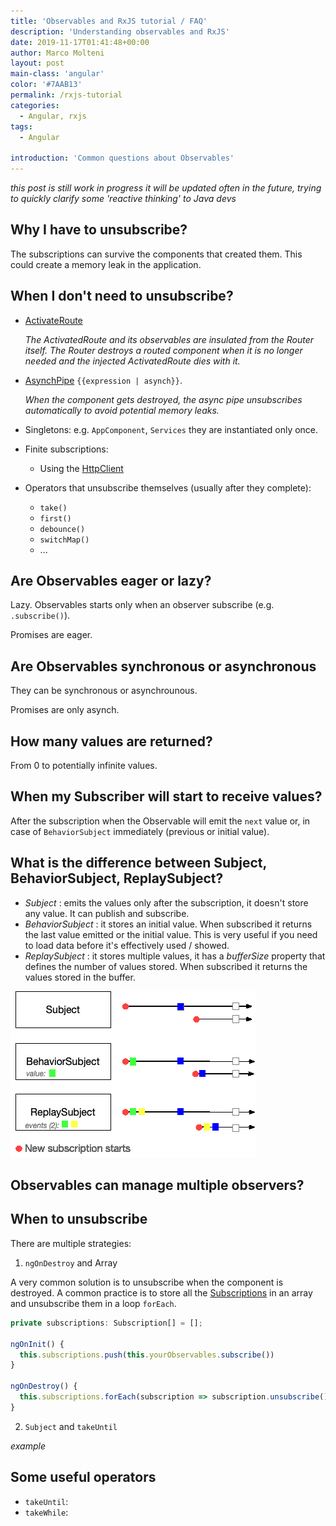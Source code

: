 ```yaml
---
title: 'Observables and RxJS tutorial / FAQ'
description: 'Understanding observables and RxJS'
date: 2019-11-17T01:41:48+00:00
author: Marco Molteni
layout: post
main-class: 'angular'
color: '#7AAB13'
permalink: /rxjs-tutorial
categories:
  - Angular, rxjs
tags:
  - Angular

introduction: 'Common questions about Observables'
---
```

_this post is still work in progress it will be updated often in the future, trying to quickly clarify some 'reactive thinking' to Java devs_

## Why I have to unsubscribe?
The subscriptions can survive the components that created them.
This could create a memory leak in the application.

## When I don't need to unsubscribe?
- [ActivateRoute](https://angular.io/guide/router#!%23route-parameters) 

  _The ActivatedRoute and its observables are insulated from the Router itself. The Router destroys a routed component when it is no longer needed and the injected ActivatedRoute dies with it._

- [AsynchPipe](https://angular.io/api/common/AsyncPipe) `{{expression | asynch}}`.

  _When the component gets destroyed, the async pipe unsubscribes automatically to avoid potential memory leaks._

- Singletons: e.g. `AppComponent`, `Services` they are instantiated only once.

- Finite subscriptions:
  - Using the [HttpClient](https://angular.io/guide/http)

- Operators that unsubscribe themselves (usually after they complete):

  - `take()`
  - `first()`
  - `debounce()`
  - `switchMap()`
  - ...

## Are Observables eager or lazy?
Lazy. Observables starts only when an observer subscribe (e.g. `.subscribe()`).

Promises are eager.

## Are Observables synchronous or asynchronous
They can be synchronous or asynchrounous.

Promises are only asynch.

## How many values are returned?
From 0 to potentially infinite values.

## When my Subscriber will start to receive values?
After the subscription when the Observable will emit the `next` value or, in case of `BehaviorSubject` immediately (previous or initial value).

## What is the difference between Subject, BehaviorSubject, ReplaySubject?
- _Subject_ : emits the values only after the subscription, it doesn't store any value. It can publish and subscribe.
- _BehaviorSubject_ : it stores an initial value.
When subscribed it returns the last value emitted or the initial value.
This is very useful if you need to load data before it's effectively used / showed.
- _ReplaySubject_ : it stores multiple values, it has a _bufferSize_ property that defines the number of values stored.
When subscribed it returns the values stored in the buffer.

<img src="/assets/img/uploads/2019/rxjs_subject_1.gif" alt="" />

## Observables can manage multiple observers?

## When to unsubscribe
There are multiple strategies:

1. `ngOnDestroy` and Array

A very common solution is to unsubscribe when the component is destroyed.
A common practice is to store all the [Subscriptions](https://rxjs-dev.firebaseapp.com/guide/subscription) in an array and unsubscribe them in a loop `forEach`.

``` javascript
private subscriptions: Subscription[] = [];

ngOnInit() {
  this.subscriptions.push(this.yourObservables.subscribe())
}

ngOnDestroy() {
  this.subscriptions.forEach(subscription => subscription.unsubscribe());
}
```

2. `Subject` and `takeUntil`

_example_

## Some useful operators
- `takeUntil`: 
- `takeWhile`:  
